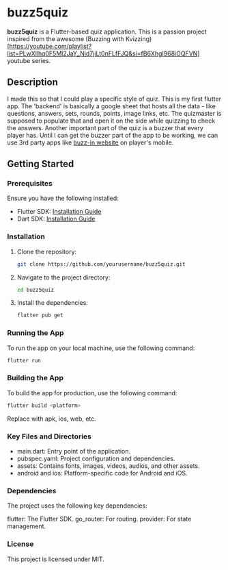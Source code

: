 # buzz5quiz

**buzz5quiz** is a Flutter-based quiz application. This is a passion project inspired from the awesome (Buzzing with Kvizzing)[https://youtube.com/playlist?list=PLwXllhq0F5Ml2JaY_Nid7jiLt0nFLfFJQ&si=fB6XhgI968iOQFVN] youtube series.

## Description

I made this so that I could play a specific style of quiz. This is my first flutter app.
The 'backend' is basically a google sheet that hosts all the data - like questions, answers, sets, rounds, points, image links, etc. The quizmaster is supposed to populate that and open it on the side while quizzing to check the answers.
Another important part of the quiz is a buzzer that every player has. Until I can get the buzzer part of the app to be working, we can use 3rd party apps like [buzz-in website](https://buzzin.live/) on player's mobile.

## Getting Started

### Prerequisites

Ensure you have the following installed:
- Flutter SDK: [Installation Guide](https://flutter.dev/docs/get-started/install)
- Dart SDK: [Installation Guide](https://dart.dev/get-dart)

### Installation

1. Clone the repository:
    ```sh
    git clone https://github.com/yourusername/buzz5quiz.git
    ```
2. Navigate to the project directory:
    ```sh
    cd buzz5quiz
    ```
3. Install the dependencies:
    ```sh
    flutter pub get
    ```

### Running the App

To run the app on your local machine, use the following command:
```sh
flutter run
```

### Building the App

To build the app for production, use the following command:
```sh
flutter build <platform>
```
Replace <platform> with apk, ios, web, etc.

### Key Files and Directories

- main.dart: Entry point of the application.
- pubspec.yaml: Project configuration and dependencies.
- assets: Contains fonts, images, videos, audios, and other assets.
- android and ios: Platform-specific code for Android and iOS.

### Dependencies

The project uses the following key dependencies:

flutter: The Flutter SDK.
go_router: For routing.
provider: For state management.

### License

This project is licensed under MIT.